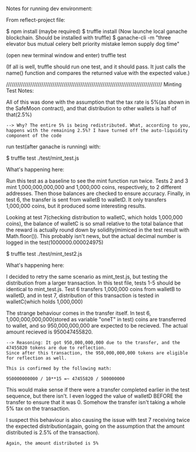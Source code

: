 Notes for running dev environment:

From reflect-project file:

$ npm install 
(maybe required) $ truffle install
(Now launche local ganache blockchain.  Should be installed with truffle)
$ ganache-cli -m "three elevator bus mutual celery belt priority mistake lemon supply dog time"

(open new terminal window and enter)
truffle test

(If all is well, truffle should run one test, and it should pass.  It just calls the name() function and compares the returned value with the expected value.)

////////////////////////////////////////////////////////////////////////////////////
Minting Test Notes:

All of this was done with the assumption that the tax rate is 5%(as shown in the SafeMoon contract), and that distribution to other wallets is half of that(2.5%)

`--> Why? The entire 5% is being redistributed. What, according to you, happens with the remaining 2.5%? I have turned off the auto-liquidity component of the code`

run test(after ganache is running) with:

$ truffle test ./test/mint_test.js

What's happening here:

Run this test as a baseline to see the mint function run twice.  Tests 2 and 3 mint 1,000,000,000,000 and 1,000,000 coins, respectively, to 2 different addresses.  Then those balances are checked to ensure accuracy.  Finally, in test 6, the transfer is sent from walletB to walletD.  It only transfers 1,000,000 coins, but it produced some interesting results.

Looking at test 7(checking distribution to walletC, which holds 1,000,000 coins), the balance of walletC is so small relative to the total balance that the reward is actually round down by solidity(mimiced in the test result with Math.floor()).  This probably isn't news, but the actual decimal number is logged in the test(1000000.000024975)

$ truffle test ./test/mint_test2.js

What's happening here:

I decided to retry the same scenario as mint_test.js, but testing the distribution from a larger transaction.  In this test file, tests 1-5 should be identical to mint_test.js.  Test 6 transfers 1,000,000 coins from walletB to walletD, and in test 7, distribution of this transaction is tested in walletC(which holds 1,000,000)

The strange behaviour comes in the transfer itself.  In test 6, 1,000,000,000,000(stored as variable "oneT" in test) coins are transferred to wallet, and so 950,000,000,000 are expected to be recieved.  The actual amount recieved is 950047455820.

```
--> Reasoning: It got 950,000,000,000 due to the transfer, and the 47455820 tokens are due to reflection.
Since after this transaction, the 950,000,000,000 tokens are eligible for reflection as well.

This is confirmed by the following math:

950000000000 / 10**15 =~ 47455820 / 500000000
```

This would make sense if there were a transfer completed earlier in the test sequence, but there isn't.  I even logged the value of walletD BEFORE the transfer to ensure that it was 0.  Somehow the transfer isn't taking a whole 5% tax on the transaction.

I suspect this behaviour is also causing the issue with test 7 receiving twice the expected distribution(again, going on the assumption that the amount distributed is 2.5% of the transaction).

`Again, the amount distributed is 5%`
